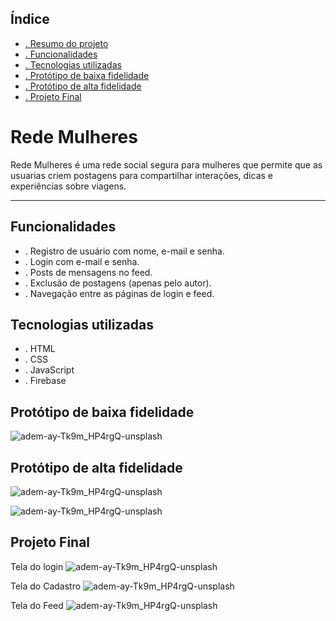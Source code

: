 ## Índice

* [. Resumo do projeto](#-Resumo-do-proejeto)
* [. Funcionalidades](#-funcionalidades)
* [. Tecnologias utilizadas](#-Tecnologias-utilizadas)
* [. Protótipo de baixa fidelidade](#-Protótipo-de-baixa-fidelidade)
* [. Protótipo de alta fidelidade](#-Protótipo-de-alta-fidelidade)
* [. Projeto Final](#Projeto-Final)

# Rede Mulheres

Rede Mulheres é uma rede social segura para mulheres que permite que as usuarias criem postagens 
para compartilhar interações, dicas e experiências sobre viagens.

***


## Funcionalidades

* . Registro de usuário com nome, e-mail e senha.
* . Login com e-mail e senha.
* . Posts de mensagens no feed.
* . Exclusão de postagens (apenas pelo autor).
* . Navegação entre as páginas de login e feed.

## Tecnologias utilizadas 
* . HTML
* . CSS
* . JavaScript
* . Firebase

## Protótipo de baixa fidelidade

![adem-ay-Tk9m_HP4rgQ-unsplash](/SAP010-social-network/src/img/Protótipo%20de%20baixa%20fidelidade%20.jpeg)

## Protótipo de alta fidelidade

![adem-ay-Tk9m_HP4rgQ-unsplash](/SAP010-social-network/src/img/Rede%20Social.png)

![adem-ay-Tk9m_HP4rgQ-unsplash](/SAP010-social-network/src/img/feed.png)

## Projeto Final

Tela do login 
![adem-ay-Tk9m_HP4rgQ-unsplash](/SAP010-social-network/src/img/Tela%20de%20login.png)

Tela do Cadastro 
![adem-ay-Tk9m_HP4rgQ-unsplash](/SAP010-social-network/src/img/tela%20de%20cadastro.png)

Tela do Feed
![adem-ay-Tk9m_HP4rgQ-unsplash](/SAP010-social-network/src/img/visualizacao%20do%20feed.png)
